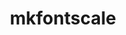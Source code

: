 ---
title: "mkfontscale"
layout: cache
categories: [package, v0.19]
meta: {"versions": ["1.1.2"], "compilers": ["gcc@=7.5.0"], "oss": ["ubuntu18.04"], "platforms": ["linux"], "targets": ["x86_64"], "stacks": ["data-vis-sdk"], "num_specs": 1, "num_specs_by_stack": {"data-vis-sdk": 1}}
spec_details: [{"hash": "msvl25hscw3gbeyr5nokyz6z2ynlnmzv", "compiler": "gcc@=7.5.0", "versions": ["1.1.2"], "os": "ubuntu18.04", "platform": "linux", "target": "x86_64", "variants": ["build_system=autotools"], "stacks": ["data-vis-sdk"], "size": "-", "tarball": "https://binaries.spack.io/releases/v0.19/build_cache/linux-ubuntu18.04-x86_64/gcc-7.5.0/mkfontscale-1.1.2/linux-ubuntu18.04-x86_64-gcc-7.5.0-mkfontscale-1.1.2-msvl25hscw3gbeyr5nokyz6z2ynlnmzv.spack"}]
---